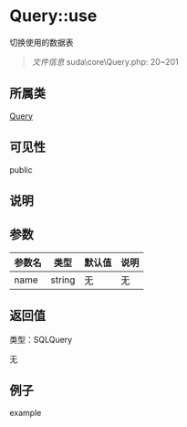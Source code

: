 # Query::use

切换使用的数据表

> *文件信息* suda\core\Query.php: 20~201

## 所属类 

[Query](../Query.md)

## 可见性

 public 

## 说明




## 参数


| 参数名 | 类型 | 默认值 | 说明 |
|--------|-----|-------|-------|
| name |  string | 无 | 无 |



## 返回值

类型：SQLQuery

无



## 例子

example